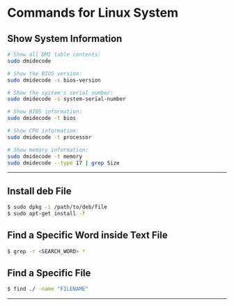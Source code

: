 # Commands for Linux System

## Show System Information

```sh
# Show all DMI table contents:
sudo dmidecode

# Show the BIOS version:
sudo dmidecode -s bios-version

# Show the system's serial number:
sudo dmidecode -s system-serial-number

# Show BIOS information:
sudo dmidecode -t bios

# Show CPU information:
sudo dmidecode -t processor

# Show memory information:
sudo dmidecode -t memory
sudo dmidecode --type 17 | grep Size
```

---

## Install deb File

```sh
$ sudo dpkg -i /path/to/deb/file
$ sudo apt-get install -f
```

## Find a Specific Word inside Text File

```sh
$ grep -r <SEARCH_WORD> *
```

## Find a Specific File

```sh
$ find ./ -name "FILENAME"
```

---
